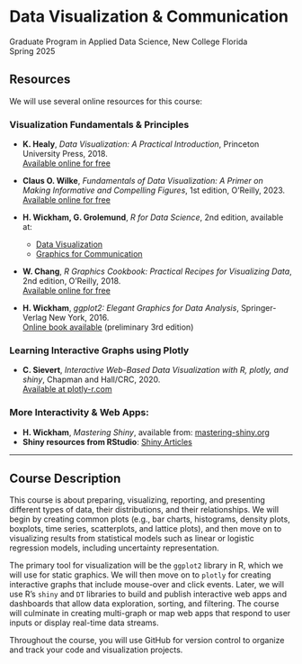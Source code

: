 # Data Visualization & Communication  
Graduate Program in Applied Data Science, New College Florida  
Spring 2025

## Resources  
We will use several online resources for this course:

### Visualization Fundamentals & Principles
- **K. Healy**, *Data Visualization: A Practical Introduction*, Princeton University Press, 2018.  
  [Available online for free](https://socviz.co/)
  
- **Claus O. Wilke**, *Fundamentals of Data Visualization: A Primer on Making Informative and Compelling Figures*, 1st edition, O’Reilly, 2023.  
  [Available online for free](https://clauswilke.com/dataviz/)
  
- **H. Wickham, G. Grolemund**, *R for Data Science*, 2nd edition, available at:  
  - [Data Visualization](https://r4ds.hadley.nz/visualize)  
  - [Graphics for Communication](https://r4ds.hadley.nz/communication.html)

- **W. Chang**, *R Graphics Cookbook: Practical Recipes for Visualizing Data*, 2nd edition, O’Reilly, 2018.  
  [Available online for free](https://r-graphics.org/index.html)

- **H. Wickham**, *ggplot2: Elegant Graphics for Data Analysis*, Springer-Verlag New York, 2016.  
  [Online book available](https://ggplot2-book.org/) (preliminary 3rd edition)

### Learning Interactive Graphs using Plotly
- **C. Sievert**, *Interactive Web-Based Data Visualization with R, plotly, and shiny*, Chapman and Hall/CRC, 2020.  
  [Available at plotly-r.com](https://plotly-r.com/)

### More Interactivity & Web Apps:
- **H. Wickham**, *Mastering Shiny*, available from: [mastering-shiny.org](https://mastering-shiny.org/)
- **Shiny resources from RStudio**: [Shiny Articles](https://shiny.rstudio.com/articles/)

---

## Course Description  
This course is about preparing, visualizing, reporting, and presenting different types of data, their distributions, and their relationships. We will begin by creating common plots (e.g., bar charts, histograms, density plots, boxplots, time series, scatterplots, and lattice plots), and then move on to visualizing results from statistical models such as linear or logistic regression models, including uncertainty representation.

The primary tool for visualization will be the `ggplot2` library in R, which we will use for static graphics. We will then move on to `plotly` for creating interactive graphs that include mouse-over and click events. Later, we will use R’s `shiny` and `DT` libraries to build and publish interactive web apps and dashboards that allow data exploration, sorting, and filtering. The course will culminate in creating multi-graph or map web apps that respond to user inputs or display real-time data streams.

Throughout the course, you will use GitHub for version control to organize and track your code and visualization projects.
